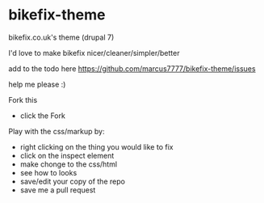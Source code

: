 bikefix-theme
=============

bikefix.co.uk's theme (drupal 7)

I'd love to make bikefix nicer/cleaner/simpler/better 

add to the todo here https://github.com/marcus7777/bikefix-theme/issues

help me please :)

Fork this
* click the Fork

Play with the css/markup by:
* right clicking on the thing you would like to fix
* click on the inspect element
* make chonge to the css/html
* see how to looks
* save/edit your copy of the repo
* save me a pull request
